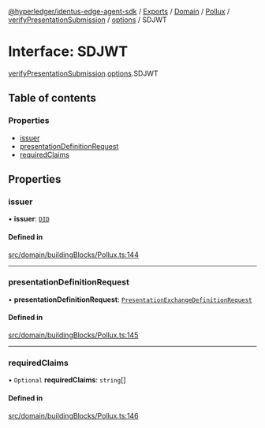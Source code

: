 [@hyperledger/identus-edge-agent-sdk](../README.md) / [Exports](../modules.md) / [Domain](../modules/Domain.md) / [Pollux](../modules/Domain.Pollux.md) / [verifyPresentationSubmission](../modules/Domain.Pollux.verifyPresentationSubmission.md) / [options](../modules/Domain.Pollux.verifyPresentationSubmission.options.md) / SDJWT

# Interface: SDJWT

[verifyPresentationSubmission](../modules/Domain.Pollux.verifyPresentationSubmission.md).[options](../modules/Domain.Pollux.verifyPresentationSubmission.options.md).SDJWT

## Table of contents

### Properties

- [issuer](Domain.Pollux.verifyPresentationSubmission.options.SDJWT.md#issuer)
- [presentationDefinitionRequest](Domain.Pollux.verifyPresentationSubmission.options.SDJWT.md#presentationdefinitionrequest)
- [requiredClaims](Domain.Pollux.verifyPresentationSubmission.options.SDJWT.md#requiredclaims)

## Properties

### issuer

• **issuer**: [`DID`](../classes/Domain.DID.md)

#### Defined in

[src/domain/buildingBlocks/Pollux.ts:144](https://github.com/hyperledger/identus-edge-agent-sdk-ts/blob/f2306959fcea168d196649eedb6a342635865544/src/domain/buildingBlocks/Pollux.ts#L144)

___

### presentationDefinitionRequest

• **presentationDefinitionRequest**: [`PresentationExchangeDefinitionRequest`](../modules/Domain.md#presentationexchangedefinitionrequest)

#### Defined in

[src/domain/buildingBlocks/Pollux.ts:145](https://github.com/hyperledger/identus-edge-agent-sdk-ts/blob/f2306959fcea168d196649eedb6a342635865544/src/domain/buildingBlocks/Pollux.ts#L145)

___

### requiredClaims

• `Optional` **requiredClaims**: `string`[]

#### Defined in

[src/domain/buildingBlocks/Pollux.ts:146](https://github.com/hyperledger/identus-edge-agent-sdk-ts/blob/f2306959fcea168d196649eedb6a342635865544/src/domain/buildingBlocks/Pollux.ts#L146)

